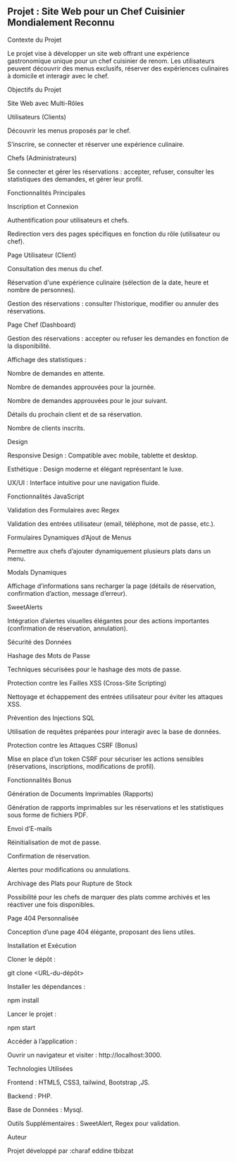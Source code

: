 ## Projet : Site Web pour un Chef Cuisinier Mondialement Reconnu

Contexte du Projet

Le projet vise à développer un site web offrant une expérience gastronomique unique pour un chef cuisinier de renom. Les utilisateurs peuvent découvrir des menus exclusifs, réserver des expériences culinaires à domicile et interagir avec le chef.

Objectifs du Projet

Site Web avec Multi-Rôles

Utilisateurs (Clients)

Découvrir les menus proposés par le chef.

S’inscrire, se connecter et réserver une expérience culinaire.

Chefs (Administrateurs)

Se connecter et gérer les réservations : accepter, refuser, consulter les statistiques des demandes, et gérer leur profil.

Fonctionnalités Principales

Inscription et Connexion

Authentification pour utilisateurs et chefs.

Redirection vers des pages spécifiques en fonction du rôle (utilisateur ou chef).

Page Utilisateur (Client)

Consultation des menus du chef.

Réservation d'une expérience culinaire (sélection de la date, heure et nombre de personnes).

Gestion des réservations : consulter l’historique, modifier ou annuler des réservations.

Page Chef (Dashboard)

Gestion des réservations : accepter ou refuser les demandes en fonction de la disponibilité.

Affichage des statistiques :

Nombre de demandes en attente.

Nombre de demandes approuvées pour la journée.

Nombre de demandes approuvées pour le jour suivant.

Détails du prochain client et de sa réservation.

Nombre de clients inscrits.

Design

Responsive Design : Compatible avec mobile, tablette et desktop.

Esthétique : Design moderne et élégant représentant le luxe.

UX/UI : Interface intuitive pour une navigation fluide.

Fonctionnalités JavaScript

Validation des Formulaires avec Regex

Validation des entrées utilisateur (email, téléphone, mot de passe, etc.).

Formulaires Dynamiques d’Ajout de Menus

Permettre aux chefs d’ajouter dynamiquement plusieurs plats dans un menu.

Modals Dynamiques

Affichage d’informations sans recharger la page (détails de réservation, confirmation d’action, message d’erreur).

SweetAlerts

Intégration d’alertes visuelles élégantes pour des actions importantes (confirmation de réservation, annulation).

Sécurité des Données

Hashage des Mots de Passe

Techniques sécurisées pour le hashage des mots de passe.

Protection contre les Failles XSS (Cross-Site Scripting)

Nettoyage et échappement des entrées utilisateur pour éviter les attaques XSS.

Prévention des Injections SQL

Utilisation de requêtes préparées pour interagir avec la base de données.

Protection contre les Attaques CSRF (Bonus)

Mise en place d’un token CSRF pour sécuriser les actions sensibles (réservations, inscriptions, modifications de profil).

Fonctionnalités Bonus

Génération de Documents Imprimables (Rapports)

Génération de rapports imprimables sur les réservations et les statistiques sous forme de fichiers PDF.

Envoi d’E-mails

Réinitialisation de mot de passe.

Confirmation de réservation.

Alertes pour modifications ou annulations.

Archivage des Plats pour Rupture de Stock

Possibilité pour les chefs de marquer des plats comme archivés et les réactiver une fois disponibles.

Page 404 Personnalisée

Conception d’une page 404 élégante, proposant des liens utiles.

Installation et Exécution

Cloner le dépôt :

git clone <URL-du-dépôt>

Installer les dépendances :

npm install

Lancer le projet :

npm start

Accéder à l’application :

Ouvrir un navigateur et visiter : http://localhost:3000.

Technologies Utilisées

Frontend : HTML5, CSS3, tailwind, Bootstrap ,JS.

Backend : PHP.

Base de Données : Mysql.

Outils Supplémentaires : SweetAlert, Regex pour validation.

Auteur

Projet développé par :charaf eddine tbibzat
